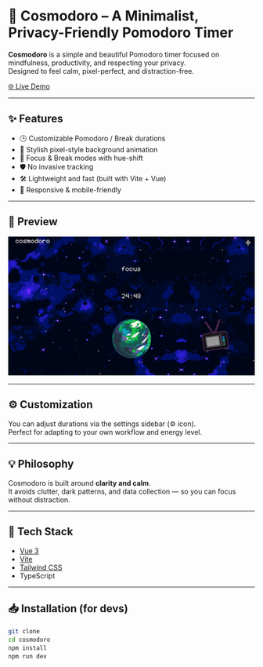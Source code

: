 # 🌌 Cosmodoro – A Minimalist, Privacy-Friendly Pomodoro Timer

**Cosmodoro** is a simple and beautiful Pomodoro timer focused on mindfulness, productivity, and respecting your privacy.  
Designed to feel calm, pixel-perfect, and distraction-free.

[🌐 Live Demo](https://cosmodoro-one.vercel.app/)

---

## ✨ Features

- 🕒 Customizable Pomodoro / Break durations
- 🎨 Stylish pixel-style background animation
- 🧠 Focus & Break modes with hue-shift
- 🛡️ No invasive tracking
- 🛠️ Lightweight and fast (built with Vite + Vue)
- 📱 Responsive & mobile-friendly

---

## 📸 Preview

![Screenshot](./screenshot.png)

---

## ⚙️ Customization

You can adjust durations via the settings sidebar (⚙️ icon).  
Perfect for adapting to your own workflow and energy level.

---

## 💡 Philosophy

Cosmodoro is built around **clarity and calm**.  
It avoids clutter, dark patterns, and data collection — so you can focus without distraction.

---

## 🚀 Tech Stack

- [Vue 3](https://vuejs.org)
- [Vite](https://vitejs.dev/)
- [Tailwind CSS](https://tailwindcss.com/)
- TypeScript

---

## 📥 Installation (for devs)

```bash
git clone
cd cosmodoro
npm install
npm run dev
```
